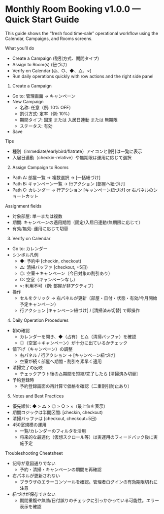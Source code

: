 # Monthly Room Booking v1.0.0 — Quick Start Guide

This guide shows the “fresh food time‑sale” operational workflow using the Calendar, Campaigns, and Rooms screens.

What you’ll do
- Create a Campaign (割引方式、期間タイプ)
- Assign to Room(s) (紐づけ)
- Verify on Calendar (◎、○、◆、△、×)
- Run daily operations quickly with row actions and the right side panel

1) Create a Campaign
- Go to: 管理画面 → キャンペーン
- New Campaign
  - 名称: 任意（例: 10% OFF）
  - 割引方式: 定率（例: 10%）
  - 期間タイプ: 固定 または 入居日連動 または 無期限
  - ステータス: 有効
- Save

Tips
- 種別（immediate/earlybird/flatrate）アイコンと割引は一覧に表示
- 入居日連動（checkin-relative）や無期限は運用に応じて選択

2) Assign Campaign to Rooms
- Path A: 部屋一覧 → 複数選択 → [一括紐づけ]
- Path B: キャンペーン一覧 → 行アクション [部屋へ紐づけ]
- Path C: カレンダー → 行アクション [キャンペーン紐づけ] or 右パネルのショートカット

Assignment fields
- 対象部屋: 単一または複数
- 期間: キャンペーンの適用期間（固定/入居日連動/無期限に応じて）
- 有効/無効: 運用に応じて切替

3) Verify on Calendar
- Go to: カレンダー
- シンボル凡例
  - ◆: 予約中 [checkin, checkout)
  - △: 清掃バッファ [checkout, +5日)
  - ◎: 空室＋キャンペーン（今日対象の割引あり）
  - ○: 空室（キャンペーンなし）
  - ×: 利用不可（例: 部屋が非アクティブ）
- 操作
  - セルをクリック → 右パネルが更新（部屋・日付・状態・有効/今月開始予定キャンペーン）
  - 行アクション [キャンペーン紐づけ] / [清掃済み切替] で即操作

4) Daily Operation Procedures
- 朝の確認
  - カレンダーを開き、◆（占有）と△（清掃バッファ）を確認
  - ◎（空室＋キャンペーン）が十分に出ているかチェック
- 値下げ（キャンペーン）の調整
  - 右パネル / 行アクション → [キャンペーン紐づけ]
  - 空室が続く部屋へ期間・割引を素早く適用
- 清掃完了の反映
  - チェックアウト後の△期間を短縮/完了したら [清掃済み切替]
- 予約登録時
  - 予約登録画面の再計算で価格を確認（二重割引防止あり）

5) Notes and Best Practices
- 優先順位: ◆ > △ > ◎ > ○ > ×（最上位を表示）
- 期間ロジックは半開区間: [checkin, checkout)
- 清掃バッファは [checkout, checkout+5日)
- 450室規模の運用
  - 一覧/カレンダーのフィルタを活用
  - 将来的な最適化（仮想スクロール等）は実運用のフィードバック後に実施予定

Troubleshooting Cheatsheet
- 記号が意図通りでない
  - 予約・清掃・キャンペーンの期間を再確認
- 右パネルが更新されない
  - ブラウザのエラーコンソールを確認。管理者ログインの有効期限切れに注意
- 紐づけが保存できない
  - 期間重複や無効/日付誤りのチェックに引っかかっている可能性。エラー表示を確認
